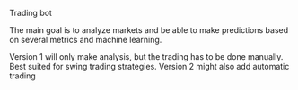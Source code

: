 Trading bot

The main goal is to analyze markets and be able to make predictions based on several metrics and machine learning.

Version 1 will only make analysis, but the trading has to be done manually. Best suited for swing trading strategies.
Version 2 might also add automatic trading
